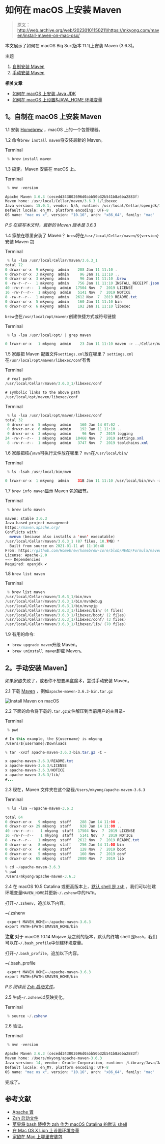 # 如何在 macOS 上安装 Maven

> 原文：<http://web.archive.org/web/20230101150211/https://mkyong.com/maven/install-maven-on-mac-osx/>

本文展示了如何在 macOS Big Sur(版本 11.1)上安装 Maven (3.6.3)。

主题

1.  [自制安装 Maven](#homebrew-install-maven-on-macos)
2.  [手动安装 Maven](#install-maven-manually)

**相关文章**

*   [如何在 macOS 上安装 Java JDK](/web/20221225035442/https://mkyong.com/java/how-to-install-java-on-mac-osx/)
*   [如何在 macOS 上设置$JAVA_HOME 环境变量](/web/20221225035442/https://mkyong.com/java/how-to-set-java_home-environment-variable-on-mac-os-x/)

## 1。自制在 macOS 上安装 Maven

1.1 安装 [Homebrew](http://web.archive.org/web/20221225035442/https://docs.brew.sh/Installation) ，macOS 上的一个包管理器。

1.2 命令`brew install maven`将安装最新的 Maven。

Terminal

```java
 % brew install maven 
```

1.3 搞定。Maven 安装在 macOS 上。

Terminal

```java
 % mvn -version

Apache Maven 3.6.3 (cecedd343002696d0abb50b32b541b8a6ba2883f)
Maven home: /usr/local/Cellar/maven/3.6.3_1/libexec
Java version: 15.0.1, vendor: N/A, runtime: /usr/local/Cellar/openjdk/15.0.1/libexec/openjdk.jdk/Contents/Home
Default locale: en_MY, platform encoding: UTF-8
OS name: "mac os x", version: "10.16", arch: "x86_64", family: "mac" 
```

*P.S 在撰写本文时，最新的 Maven 版本是 3.6.3*

1.4 家酿在哪里安装了 Maven？
`brew`将在`/usr/local/Cellar/maven/${version}`安装 Maven 包

Terminal

```java
 % ls -lsa /usr/local/Cellar/maven/3.6.3_1
total 72
0 drwxr-xr-x  9 mkyong  admin    288 Jan 11 11:10 .
0 drwxr-xr-x  3 mkyong  admin     96 Jan 11 11:10 ..
0 drwxr-xr-x  3 mkyong  admin     96 Jan 11 11:10 .brew
8 -rw-r--r--  1 mkyong  admin    756 Jan 11 11:10 INSTALL_RECEIPT.json
40 -rw-r--r--  1 mkyong  admin  17504 Nov  7  2019 LICENSE
16 -rw-r--r--  1 mkyong  admin   5141 Nov  7  2019 NOTICE
8 -rw-r--r--  1 mkyong  admin   2612 Nov  7  2019 README.txt
0 drwxr-xr-x  5 mkyong  admin    160 Jan 11 11:10 bin
0 drwxr-xr-x  6 mkyong  admin    192 Jan 11 11:10 libexec 
```

`brew`也在`/usr/local/opt/maven/`创建快捷方式或符号链接

Terminal

```java
 % ls -lsa /usr/local/opt/ | grep maven

0 lrwxr-xr-x   1 mkyong  admin    23 Jan 11 11:10 maven -> ../Cellar/maven/3.6.3_1 
```

1.5 家酿把 Maven 配置文件`settings.xml`放在哪里？
`settings.xml`在`/usr/local/opt/maven/libexec/conf`有售

Terminal

```java
 # real path
/usr/local/Cellar/maven/3.6.3_1/libexec/conf

# symbolic links to the above path
/usr/local/opt/maven/libexec/conf 
```

Terminal

```java
 % ls -lsa /usr/local/opt/maven/libexec/conf
total 32
 0 drwxr-xr-x  5 mkyong  admin    160 Jan 14 07:02 .
 0 drwxr-xr-x  6 mkyong  admin    192 Jan 11 11:10 ..
 0 drwxr-xr-x  3 mkyong  admin     96 Nov  7  2019 logging
24 -rw-r--r--  1 mkyong  admin  10468 Nov  7  2019 settings.xml
 8 -rw-r--r--  1 mkyong  admin   3747 Nov  7  2019 toolchains.xml 
```

1.6 家酿把核心`mvn`可执行文件放在哪里？
`mvn`在`/usr/local/bin/`

Terminal

```java
 % ls -lsah /usr/local/bin/mvn

0 lrwxr-xr-x  1 mkyong  admin    31B Jan 11 11:10 /usr/local/bin/mvn -> ../Cellar/maven/3.6.3_1/bin/mvn 
```

1.7 `brew info maven`显示 Maven 包的细节。

Terminal

```java
 % brew info maven   

maven: stable 3.6.3
Java-based project management
https://maven.apache.org/
Conflicts with:
  mvnvm (because also installs a 'mvn' executable)
/usr/local/Cellar/maven/3.6.3_1 (87 files, 10.7MB) *
  Built from source on 2021-01-11 at 11:10:48
From: https://github.com/Homebrew/homebrew-core/blob/HEAD/Formula/maven.rb
License: Apache-2.0
==> Dependencies
Required: openjdk ✔ 
```

1.8 `brew list maven`

Terminal

```java
 % brew list maven
/usr/local/Cellar/maven/3.6.3_1/bin/mvn
/usr/local/Cellar/maven/3.6.3_1/bin/mvnDebug
/usr/local/Cellar/maven/3.6.3_1/bin/mvnyjp
/usr/local/Cellar/maven/3.6.3_1/libexec/bin/ (4 files)
/usr/local/Cellar/maven/3.6.3_1/libexec/boot/ (2 files)
/usr/local/Cellar/maven/3.6.3_1/libexec/conf/ (3 files)
/usr/local/Cellar/maven/3.6.3_1/libexec/lib/ (70 files) 
```

1.9 有用的命令:

*   `brew upgrade maven`升级 Maven。
*   `brew uninstall maven`卸载 Maven。

## 2。手动安装 Maven】

如果家酿失败了，或者你不想要黑盒魔术，尝试手动安装 Maven。

2.1 下载 [Maven](http://web.archive.org/web/20221225035442/https://maven.apache.org/download.cgi) ，例如`apache-maven-3.6.3-bin.tar.gz`

![Install Maven on macOS](img/06bea86c91a8a9f8ba69a728b7e24a7b.png)

2.2 下面的命令将下载的`.tar.gz`文件解压到当前用户的主目录`~`

Terminal

```java
 % pwd

# In this example, the ${username} is mkyong
/Users/${username}/Downloads

% tar -xvzf apache-maven-3.6.3-bin.tar.gz -C ~        

x apache-maven-3.6.3/README.txt
x apache-maven-3.6.3/LICENSE
x apache-maven-3.6.3/NOTICE
x apache-maven-3.6.3/lib/
#... 
```

2.3 现在，Maven 文件夹在这个路径`/Users/mkyong/apache-maven-3.6.3`

Terminal

```java
 % ls -lsa ~/apache-maven-3.6.3

total 64
0 drwxr-xr-x   9 mkyong  staff    288 Jan 14 11:08 .
0 drwxr-xr-x+ 29 mkyong  staff    928 Jan 14 11:08 ..
40 -rw-r--r--   1 mkyong  staff  17504 Nov  7  2019 LICENSE
16 -rw-r--r--   1 mkyong  staff   5141 Nov  7  2019 NOTICE
8 -rw-r--r--   1 mkyong  staff   2612 Nov  7  2019 README.txt
0 drwxr-xr-x   8 mkyong  staff    256 Jan 14 11:08 bin
0 drwxr-xr-x   4 mkyong  staff    128 Nov  7  2019 boot
0 drwxr-xr-x   5 mkyong  staff    160 Nov  7  2019 conf
0 drwxr-xr-x  65 mkyong  staff   2080 Nov  7  2019 lib

% cd ~/apache-maven-3.6.3
% pwd
/Users/mkyong/apache-maven-3.6.3 
```

2.4 在 macOS 10.5 Catalina 或更高版本上，[默认 shell 是 zsh](http://web.archive.org/web/20221225035442/https://www.theverge.com/2019/6/4/18651872/apple-macos-catalina-zsh-bash-shell-replacement-features) ，我们可以创建环境变量`MAVEN_HOME`并更新`~/.zshenv`中的`PATH`。

打开`~/.zshenv`，追加以下内容。

~/.zshenv

```java
 export MAVEN_HOME=~/apache-maven-3.6.3
export PATH=$PATH:$MAVEN_HOME/bin 
```

**注意**
对于 macOS 10.14 Mojave 及之前的版本，默认的终端 shell 是`bash`，我们可以在`~/.bash_profile`中创建环境变量。

打开`~/.bash_profile`，追加以下内容。

~/.bash_profile

```java
 export MAVEN_HOME=~/apache-maven-3.6.3
export PATH=$PATH:$MAVEN_HOME/bin 
```

*P.S 阅读此 [Zsh 启动文件](http://web.archive.org/web/20221225035442/http://zsh.sourceforge.net/Intro/intro_3.html)。*

2.5 生成`~/.zshenv`以反映变化。

Terminal

```java
 % source ~/.zshenv 
```

2.6 验证。

Terminal

```java
 % mvn -version

Apache Maven 3.6.3 (cecedd343002696d0abb50b32b541b8a6ba2883f)
Maven home: /Users/mkyong/apache-maven-3.6.3
Java version: 14, vendor: Oracle Corporation, runtime: /Library/Java/JavaVirtualMachines/jdk-14.jdk/Contents/Home
Default locale: en_MY, platform encoding: UTF-8
OS name: "mac os x", version: "10.16", arch: "x86_64", family: "mac" 
```

完成了。

## 参考文献

*   [Apache 胃](http://web.archive.org/web/20221225035442/https://maven.apache.org/)
*   [Zsh 启动文件](http://web.archive.org/web/20221225035442/http://zsh.sourceforge.net/Intro/intro_3.html)
*   [苹果将 bash 替换为 zsh 作为 macOS Catalina 的默认 shell](http://web.archive.org/web/20221225035442/https://www.theverge.com/2019/6/4/18651872/apple-macos-catalina-zsh-bash-shell-replacement-features)
*   [在 Mac OS X Lion 上设置环境变量](http://web.archive.org/web/20221225035442/https://stackoverflow.com/questions/7501678/set-environment-variables-on-mac-os-x-lion)
*   [家酿在 Mac 上哪里安装包](/web/20221225035442/https://mkyong.com/mac/where-does-homebrew-install-packages-on-mac/)

<input type="hidden" id="mkyong-current-postId" value="11106">